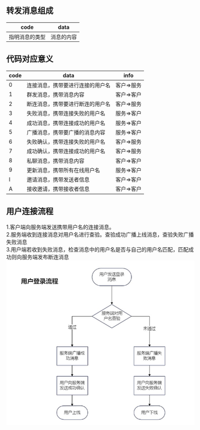 ## 转发消息组成

| code    | data  |
|---------|-------|
| 指明消息的类型 | 消息的内容 |

## 代码对应意义

| code | data             | info   |
|------|------------------|--------|
| 0    | 连接消息，携带要进行连接的用户名 | 客户=>服务 |
| 1    | 群发消息，携带消息内容      | 客户=>客户 |
| 2    | 断连消息，携带要进行断连的用户名 | 客户=>服务 |
| 3    | 失败消息，携带连接失败的用户名  | 服务=>客户 |
| 4    | 成功消息，携带连接成功的用户名  | 服务=>客户 |
| 5    | 广播消息，携带要广播的消息内容  | 服务=>客户 |
| 6    | 失败确认，携带连接失败的用户名  | 客户=>服务 |
| 7    | 成功确认，携带连接成功的用户名  | 客户=>服务 |
| 8    | 私聊消息，携带消息内容      | 客户=>客户 |
| 9    | 更新消息，携带所有在线用户名   | 服务=>客户 |
| I    | 邀请消息，携带发送者信息     | 客户=>客户 |
| A    | 接收邀请，携带接收者信息     | 客户=>客户 |

## 用户连接流程

1.客户端向服务端发送携带用户名的连接消息。  
2.服务端收到连接消息对用户名进行查验。查验成功广播上线消息，查验失败广播失败消息  
3.用户端若收到失败消息，检查消息中的用户名是否与自己的用户名匹配，匹配成功则向服务端发布断连消息
![login.jpg](src%2Fmain%2Fresources%2Fimages%2Flogin.jpg)
